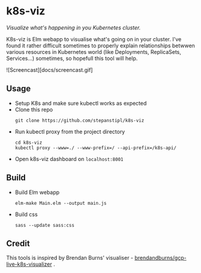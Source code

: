 # k8s-viz

*Visualize what's happening in you Kubernetes cluster.*

K8s-viz is Elm webapp to visualise what's going on in your cluster. I've found
it rather difficult sometimes to properly explain relationships betwwen
various resources in Kubernetes world (like Deployments, ReplicaSets,
Services...) sometimes, so hopefull this tool will help.

![Screencast][docs/screencast.gif]

## Usage

- Setup K8s and make sure kubectl works as expected
- Clone this repo
  ```
  git clone https://github.com/stepanstipl/k8s-viz
  ```
- Run kubectl proxy from the project directory
  ```
  cd k8s-viz
  kubectl proxy --www=./ --www-prefix=/ --api-prefix=/k8s-api/
  ```
- Open k8s-viz dashboard on `localhost:8001`

## Build

- Build Elm webapp
  ```
  elm-make Main.elm --output main.js
  ```

- Build css
  ```
  sass --update sass:css
  ```
## Credit

This tools is inspired by Brendan Burns' visualiser -
[brendandburns/gcp-live-k8s-visualizer](https://github.com/brendandburns/gcp-live-k8s-visualizer) .
